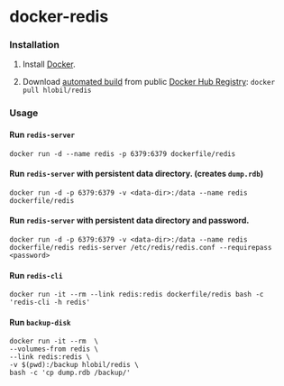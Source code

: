 docker-redis
============


### Installation

1. Install [Docker](https://www.docker.com/).

2. Download [automated build](https://registry.hub.docker.com/u/hlobil/redis/) from public [Docker Hub Registry](https://registry.hub.docker.com/): `docker pull hlobil/redis`


### Usage

#### Run `redis-server`

    docker run -d --name redis -p 6379:6379 dockerfile/redis

#### Run `redis-server` with persistent data directory. (creates `dump.rdb`)

    docker run -d -p 6379:6379 -v <data-dir>:/data --name redis dockerfile/redis

#### Run `redis-server` with persistent data directory and password.

    docker run -d -p 6379:6379 -v <data-dir>:/data --name redis dockerfile/redis redis-server /etc/redis/redis.conf --requirepass <password>

#### Run `redis-cli`

    docker run -it --rm --link redis:redis dockerfile/redis bash -c 'redis-cli -h redis'

#### Run `backup-disk`

    docker run -it --rm  \
    --volumes-from redis \
    --link redis:redis \
    -v $(pwd):/backup hlobil/redis \
    bash -c 'cp dump.rdb /backup/'

